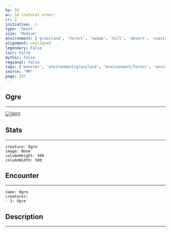 ```yaml
---
hp: 59
ac: 14 (natural armor)
cr: 2
initiative: -1
type: 'beast'    
size: 'Medium'
environment: ['grassland', 'forest', 'swamp', 'hill', 'desert', 'coastal', 'arctic', 'underdark', 'mountain']
alignment: unaligned
legendary: False
lair: False
mythic: False
regional: False
tags: ['monster', 'environment/grassland', 'environment/forest', 'environment/swamp', 'environment/hill', 'environment/desert', 'environment/coastal', 'environment/arctic', 'environment/underdark', 'environment/mountain']
source: "MM"
page: 237
---
```


## Ogre
---

![|600](D:/Program%20Files/5e.tools/img/bestiary/MM/Ogre.jpg)

## Stats
---

```statblock
creature: Ogre
image: None
columnHeight: 500
columnWidth: 500
```

## Encounter
---

```encounter-table
name: Ogre
creatures:
- 1: Ogre
```

## Description
---




